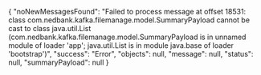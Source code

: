 {
    "noNewMessagesFound": "Failed to process message at offset 18531: class com.nedbank.kafka.filemanage.model.SummaryPayload cannot be cast to class java.util.List (com.nedbank.kafka.filemanage.model.SummaryPayload is in unnamed module of loader 'app'; java.util.List is in module java.base of loader 'bootstrap')",
    "success": "Error",
    "objects": null,
    "message": null,
    "status": null,
    "summaryPayload": null
}

